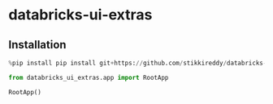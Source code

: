 # databricks-ui-extras


## Installation

```python
%pip install pip install git+https://github.com/stikkireddy/databricks-ui-extras.git@main
```

```python
from databricks_ui_extras.app import RootApp

RootApp()
```
